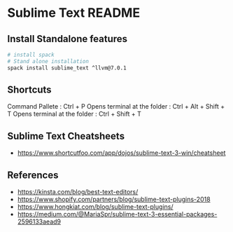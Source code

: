 # Sublime Text README


## Install Standalone features

```bash
# install spack
# Stand alone installation
spack install sublime_text ^llvm@7.0.1
```


## Shortcuts

Command Pallete : Ctrl + P
Opens terminal at the folder : Ctrl + Alt + Shift + T
Opens terminal at the folder : Ctrl + Shift + T


## Sublime Text Cheatsheets
* https://www.shortcutfoo.com/app/dojos/sublime-text-3-win/cheatsheet


## References

* https://kinsta.com/blog/best-text-editors/
* https://www.shopify.com/partners/blog/sublime-text-plugins-2018
* https://www.hongkiat.com/blog/sublime-text-plugins/
* https://medium.com/@MariaSpr/sublime-text-3-essential-packages-2596133aead9